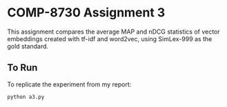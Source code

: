 COMP-8730 Assignment 3
======================

This assignment compares the average MAP and nDCG statistics of vector embeddings created with tf-idf and word2vec, using SimLex-999 as the gold standard.

To Run
------
To replicate the experiment from my report:

	python a3.py
